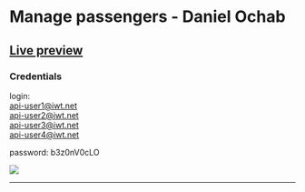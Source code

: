# Manage passengers - Daniel Ochab

## <a href="https://manage-passengers.web.app"><strong>Live preview</strong></a>

### Credentials 
login: <br/> api-user1@iwt.net
     <br/>  api-user2@iwt.net
     <br/>   api-user3@iwt.net
     <br/>   api-user4@iwt.net

password: b3z0nV0cLO

<img  src ="https://cdn1.bbcode0.com/uploads/2021/1/26/f3c43654330a19c2e5e2af0b508ea65e-full.png">

<hr>


